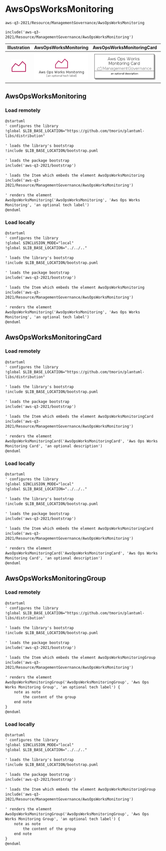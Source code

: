 # AwsOpsWorksMonitoring


```text
aws-q3-2021/Resource/ManagementGovernance/AwsOpsWorksMonitoring
```

```text
include('aws-q3-2021/Resource/ManagementGovernance/AwsOpsWorksMonitoring')
```



| Illustration | AwsOpsWorksMonitoring | AwsOpsWorksMonitoringCard | AwsOpsWorksMonitoringGroup |
| :---: | :---: | :---: | :---: |
| ![illustration for Illustration](../../../aws-q3-2021/Resource/ManagementGovernance/AwsOpsWorksMonitoring.png) | ![illustration for AwsOpsWorksMonitoring](../../../aws-q3-2021/Resource/ManagementGovernance/AwsOpsWorksMonitoring.Local.png) | ![illustration for AwsOpsWorksMonitoringCard](../../../aws-q3-2021/Resource/ManagementGovernance/AwsOpsWorksMonitoringCard.Local.png) | ![illustration for AwsOpsWorksMonitoringGroup](../../../aws-q3-2021/Resource/ManagementGovernance/AwsOpsWorksMonitoringGroup.Local.png) |




## AwsOpsWorksMonitoring

### Load remotely
```plantuml
@startuml
' configures the library
!global $LIB_BASE_LOCATION="https://github.com/tmorin/plantuml-libs/distribution"

' loads the library's bootstrap
!include $LIB_BASE_LOCATION/bootstrap.puml

' loads the package bootstrap
include('aws-q3-2021/bootstrap')

' loads the Item which embeds the element AwsOpsWorksMonitoring
include('aws-q3-2021/Resource/ManagementGovernance/AwsOpsWorksMonitoring')

' renders the element
AwsOpsWorksMonitoring('AwsOpsWorksMonitoring', 'Aws Ops Works Monitoring', 'an optional tech label')
@enduml
```

### Load locally
```plantuml
@startuml
' configures the library
!global $INCLUSION_MODE="local"
!global $LIB_BASE_LOCATION="../../.."

' loads the library's bootstrap
!include $LIB_BASE_LOCATION/bootstrap.puml

' loads the package bootstrap
include('aws-q3-2021/bootstrap')

' loads the Item which embeds the element AwsOpsWorksMonitoring
include('aws-q3-2021/Resource/ManagementGovernance/AwsOpsWorksMonitoring')

' renders the element
AwsOpsWorksMonitoring('AwsOpsWorksMonitoring', 'Aws Ops Works Monitoring', 'an optional tech label')
@enduml
```

## AwsOpsWorksMonitoringCard

### Load remotely
```plantuml
@startuml
' configures the library
!global $LIB_BASE_LOCATION="https://github.com/tmorin/plantuml-libs/distribution"

' loads the library's bootstrap
!include $LIB_BASE_LOCATION/bootstrap.puml

' loads the package bootstrap
include('aws-q3-2021/bootstrap')

' loads the Item which embeds the element AwsOpsWorksMonitoringCard
include('aws-q3-2021/Resource/ManagementGovernance/AwsOpsWorksMonitoring')

' renders the element
AwsOpsWorksMonitoringCard('AwsOpsWorksMonitoringCard', 'Aws Ops Works Monitoring Card', 'an optional description')
@enduml
```

### Load locally
```plantuml
@startuml
' configures the library
!global $INCLUSION_MODE="local"
!global $LIB_BASE_LOCATION="../../.."

' loads the library's bootstrap
!include $LIB_BASE_LOCATION/bootstrap.puml

' loads the package bootstrap
include('aws-q3-2021/bootstrap')

' loads the Item which embeds the element AwsOpsWorksMonitoringCard
include('aws-q3-2021/Resource/ManagementGovernance/AwsOpsWorksMonitoring')

' renders the element
AwsOpsWorksMonitoringCard('AwsOpsWorksMonitoringCard', 'Aws Ops Works Monitoring Card', 'an optional description')
@enduml
```

## AwsOpsWorksMonitoringGroup

### Load remotely
```plantuml
@startuml
' configures the library
!global $LIB_BASE_LOCATION="https://github.com/tmorin/plantuml-libs/distribution"

' loads the library's bootstrap
!include $LIB_BASE_LOCATION/bootstrap.puml

' loads the package bootstrap
include('aws-q3-2021/bootstrap')

' loads the Item which embeds the element AwsOpsWorksMonitoringGroup
include('aws-q3-2021/Resource/ManagementGovernance/AwsOpsWorksMonitoring')

' renders the element
AwsOpsWorksMonitoringGroup('AwsOpsWorksMonitoringGroup', 'Aws Ops Works Monitoring Group', 'an optional tech label') {
    note as note
        the content of the group
    end note
}
@enduml
```

### Load locally
```plantuml
@startuml
' configures the library
!global $INCLUSION_MODE="local"
!global $LIB_BASE_LOCATION="../../.."

' loads the library's bootstrap
!include $LIB_BASE_LOCATION/bootstrap.puml

' loads the package bootstrap
include('aws-q3-2021/bootstrap')

' loads the Item which embeds the element AwsOpsWorksMonitoringGroup
include('aws-q3-2021/Resource/ManagementGovernance/AwsOpsWorksMonitoring')

' renders the element
AwsOpsWorksMonitoringGroup('AwsOpsWorksMonitoringGroup', 'Aws Ops Works Monitoring Group', 'an optional tech label') {
    note as note
        the content of the group
    end note
}
@enduml
```

